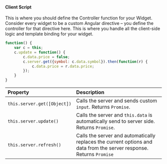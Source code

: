 #### Client Script
This is where you should define the Controller function for your Widget. Consider every widget to be a custom Angular directive – you define the controller for that directive here. This is where you handle all the client-side logic and template binding for your widget.
```javascript
function() {	
	var c = this;
	c.update = function() {
		c.data.price = false;
		c.server.get({symbol: c.data.symbol}).then(function(r) {			
			c.data.price = r.data.price;			
		});
	}
}
```

| Property | Description |
| :------ | :----------- |
| `this.server.get([Object])`  | Calls the server and sends custom `input`. Returns `Promise`. |
| `this.server.update()` | Calls the server and `this.data` is automatically send to server side. Returns `Promise`. |
| `this.server.refresh() `   | Calls the server and automatically replaces the current options and data from the server response. Returns `Promise` |
